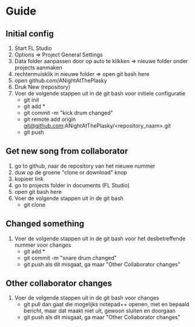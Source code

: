 # Guide

## Initial config
1. Start FL Studio
2. Options => Project General Settings
3. Data folder aanpassen door op auto te klikken => nieuwe folder onder projects aanmaken
4. rechtermuisklik in nieuwe folder => open git bash here
5. open github.com/ANightAtThePlasky
6. Druk New (repository)
7. Voer de volgende stappen uit in de git bash voor initiele configuratie
    * git init
    * git add *
    * git commit -m "kick drum changed"
    * git remote add origin git@github.com:ANightAtThePlasky/<repository_naam>.git
    * git push
  
## Get new song from collaborator
1. go to github, naar de repository van het nieuwe nummer
2. duw op de groene "clone or download" knop
3. kopieer link
4. go to projects folder in documents (FL Studio)
5. open git bash here
6. Voer de volgende stappen uit in de git bash
    * git clone <gekopieerde link>
  
## Changed something
1. Voer de volgende stappen uit in de git bash voor het desbetreffende nummer voor changes
    * git add *
    * git commit -m "snare drum changed"
    * git push
    als dit misgaat, ga maar "Other Collaborator changes"
  
## Other collaborator changes
1. Voer de volgende stappen uit in de git bash voor changes
    * git pull
    dan gaat die mogelijks notepad++ openen, met en bepaald bericht, maar dat maakt niet uit, gewoon sluiten en doorgaan
    * git push
    als dit misgaat, ga maar "Other Collaborator changes"
